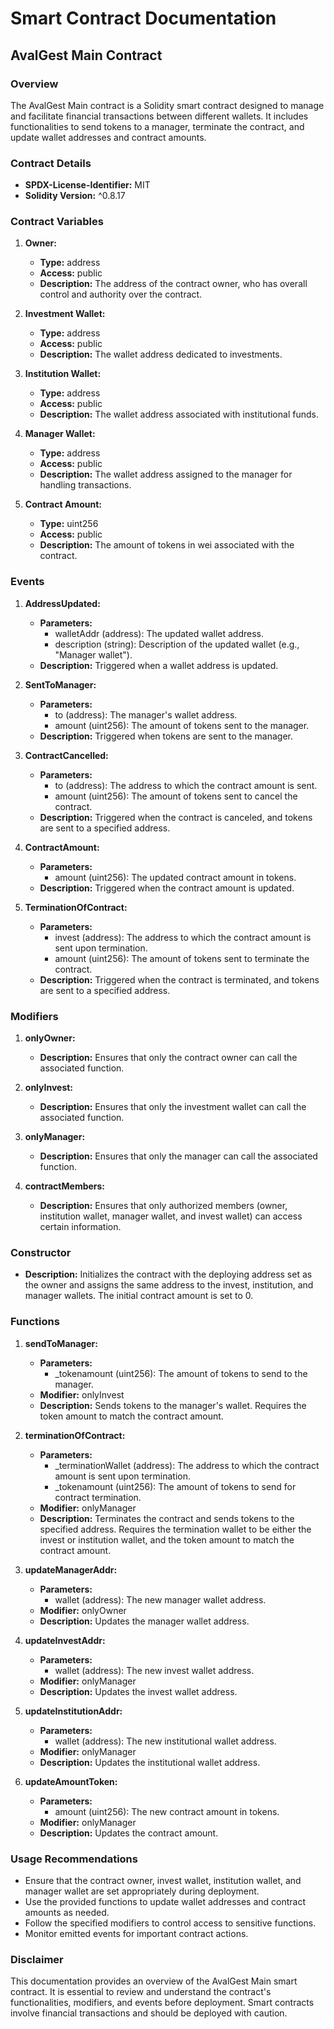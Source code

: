 # Smart Contract Documentation

## AvalGest Main  Contract

### Overview

The AvalGest Main  contract is a Solidity smart contract designed to manage and facilitate financial transactions between different wallets. It includes functionalities to send tokens to a manager, terminate the contract, and update wallet addresses and contract amounts.

### Contract Details

- **SPDX-License-Identifier:** MIT
- **Solidity Version:** ^0.8.17

### Contract Variables

1. **Owner:**
   - **Type:** address
   - **Access:** public
   - **Description:** The address of the contract owner, who has overall control and authority over the contract.

2. **Investment Wallet:**
   - **Type:** address
   - **Access:** public
   - **Description:** The wallet address dedicated to investments.

3. **Institution Wallet:**
   - **Type:** address
   - **Access:** public
   - **Description:** The wallet address associated with institutional funds.

4. **Manager Wallet:**
   - **Type:** address
   - **Access:** public
   - **Description:** The wallet address assigned to the manager for handling transactions.

5. **Contract Amount:**
   - **Type:** uint256
   - **Access:** public
   - **Description:** The amount of tokens in wei associated with the contract.

### Events

1. **AddressUpdated:**
   - **Parameters:**
     - walletAddr (address): The updated wallet address.
     - description (string): Description of the updated wallet (e.g., "Manager wallet").
   - **Description:** Triggered when a wallet address is updated.

2. **SentToManager:**
   - **Parameters:**
     - to (address): The manager's wallet address.
     - amount (uint256): The amount of tokens sent to the manager.
   - **Description:** Triggered when tokens are sent to the manager.

3. **ContractCancelled:**
   - **Parameters:**
     - to (address): The address to which the contract amount is sent.
     - amount (uint256): The amount of tokens sent to cancel the contract.
   - **Description:** Triggered when the contract is canceled, and tokens are sent to a specified address.

4. **ContractAmount:**
   - **Parameters:**
     - amount (uint256): The updated contract amount in tokens.
   - **Description:** Triggered when the contract amount is updated.

5. **TerminationOfContract:**
   - **Parameters:**
     - invest (address): The address to which the contract amount is sent upon termination.
     - amount (uint256): The amount of tokens sent to terminate the contract.
   - **Description:** Triggered when the contract is terminated, and tokens are sent to a specified address.

### Modifiers

1. **onlyOwner:**
   - **Description:** Ensures that only the contract owner can call the associated function.

2. **onlyInvest:**
   - **Description:** Ensures that only the investment wallet can call the associated function.

3. **onlyManager:**
   - **Description:** Ensures that only the manager can call the associated function.

4. **contractMembers:**
   - **Description:** Ensures that only authorized members (owner, institution wallet, manager wallet, and invest wallet) can access certain information.

### Constructor

- **Description:** Initializes the contract with the deploying address set as the owner and assigns the same address to the invest, institution, and manager wallets. The initial contract amount is set to 0.

### Functions

1. **sendToManager:**
   - **Parameters:**
     - _tokenamount (uint256): The amount of tokens to send to the manager.
   - **Modifier:** onlyInvest
   - **Description:** Sends tokens to the manager's wallet. Requires the token amount to match the contract amount.

2. **terminationOfContract:**
   - **Parameters:**
     - _terminationWallet (address): The address to which the contract amount is sent upon termination.
     - _tokenamount (uint256): The amount of tokens to send for contract termination.
   - **Modifier:** onlyManager
   - **Description:** Terminates the contract and sends tokens to the specified address. Requires the termination wallet to be either the invest or institution wallet, and the token amount to match the contract amount.

3. **updateManagerAddr:**
   - **Parameters:**
     - wallet (address): The new manager wallet address.
   - **Modifier:** onlyOwner
   - **Description:** Updates the manager wallet address.

4. **updateInvestAddr:**
   - **Parameters:**
     - wallet (address): The new invest wallet address.
   - **Modifier:** onlyManager
   - **Description:** Updates the invest wallet address.

5. **updateInstitutionAddr:**
   - **Parameters:**
     - wallet (address): The new institutional wallet address.
   - **Modifier:** onlyManager
   - **Description:** Updates the institutional wallet address.

6. **updateAmountToken:**
   - **Parameters:**
     - amount (uint256): The new contract amount in tokens.
   - **Modifier:** onlyManager
   - **Description:** Updates the contract amount.

### Usage Recommendations

- Ensure that the contract owner, invest wallet, institution wallet, and manager wallet are set appropriately during deployment.
- Use the provided functions to update wallet addresses and contract amounts as needed.
- Follow the specified modifiers to control access to sensitive functions.
- Monitor emitted events for important contract actions.

### Disclaimer

This documentation provides an overview of the AvalGest Main  smart contract. It is essential to review and understand the contract's functionalities, modifiers, and events before deployment. Smart contracts involve financial transactions and should be deployed with caution.